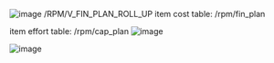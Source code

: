 ![image](https://github.com/user-attachments/assets/58d6536f-d853-4f73-aab5-0277ae711001)
/RPM/V_FIN_PLAN_ROLL_UP
item cost table: /rpm/fin_plan

item effort table: /rpm/cap_plan
![image](https://github.com/user-attachments/assets/80636e18-ddcf-4858-a9d4-e882526482b0)


![image](https://github.com/user-attachments/assets/a5a4574c-72f4-4349-bbd3-225dfd16416e)
